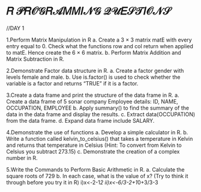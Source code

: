 # 𝑅 𝒫𝑅𝒪𝒢𝑅𝒜𝑀𝑀𝐼𝒩𝒢 𝒬𝒰𝐸𝒮𝒯𝐼𝒪𝒩𝒮

//DAY 1

1.Perform Matrix Manipulation in R
  a. Create a 3 × 3 matrix matE with every entry equal to 0. Check what the functions row and col return when applied to matE. Hence create the 6 × 6 matrix.
  b. Perform Matrix Addition and Matrix Subtraction in R.


2.Demonstrate Factor data structure in R.
  a. Create a factor gender with levels female and male.
  b. Use is.factor() is used to check whether the variable is a factor and returns “TRUE” if it is a factor.
  
  
3.Create a data frame and print the structure of the data frame in R.
  a. Create a data frame of 5 sonar company Employee details:
 	    ID, NAME, OCCUPATION, EMPLOYEE
  b. Apply summary() to find the summary of the data in the data frame and display the results.
  c. Extract data(OCCUPATION) from the data frame.
  d. Expand data frame include SALARY.
  

4.Demonstrate the use of functions 
   a. Develop a simple calculator in R.
   b. Write a function called kelvin_to_celsius() that takes a temperature in Kelvin and returns
      that temperature in Celsius (Hint: To convert from Kelvin to Celsius you subtract 273.15)
   c. Demonstrate the creation of a complex number in R.
   
   
5.Write the Commands to Perform Basic Arithmetic in R.
  a.	Calculate the square roots of 729
  b.	In each case, what is the value of x?  (Try to think it through before you try it in R)
	    i)x<-2-1*2
	    ii)x<-6/3-2+1*0+3/3-3
